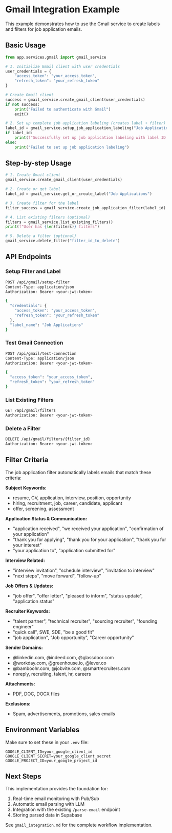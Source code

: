 # Gmail Integration Example

This example demonstrates how to use the Gmail service to create labels and filters for job application emails.

## Basic Usage

```python
from app.services.gmail import gmail_service

# 1. Initialize Gmail client with user credentials
user_credentials = {
    "access_token": "your_access_token",
    "refresh_token": "your_refresh_token"
}

# Create Gmail client
success = gmail_service.create_gmail_client(user_credentials)
if not success:
    print("Failed to authenticate with Gmail")
    exit()

# 2. Set up complete job application labeling (creates label + filter)
label_id = gmail_service.setup_job_application_labeling("Job Applications")
if label_id:
    print(f"Successfully set up job application labeling with label ID: {label_id}")
else:
    print("Failed to set up job application labeling")
```

## Step-by-step Usage

```python
# 1. Create Gmail client
gmail_service.create_gmail_client(user_credentials)

# 2. Create or get label
label_id = gmail_service.get_or_create_label("Job Applications")

# 3. Create filter for the label
filter_success = gmail_service.create_job_application_filter(label_id)

# 4. List existing filters (optional)
filters = gmail_service.list_existing_filters()
print(f"User has {len(filters)} filters")

# 5. Delete a filter (optional)
gmail_service.delete_filter("filter_id_to_delete")
```

## API Endpoints

### Setup Filter and Label

```bash
POST /api/gmail/setup-filter
Content-Type: application/json
Authorization: Bearer <your-jwt-token>

{
  "credentials": {
    "access_token": "your_access_token",
    "refresh_token": "your_refresh_token"
  },
  "label_name": "Job Applications"
}
```

### Test Gmail Connection

```bash
POST /api/gmail/test-connection
Content-Type: application/json
Authorization: Bearer <your-jwt-token>

{
  "access_token": "your_access_token",
  "refresh_token": "your_refresh_token"
}
```

### List Existing Filters

```bash
GET /api/gmail/filters
Authorization: Bearer <your-jwt-token>
```

### Delete a Filter

```bash
DELETE /api/gmail/filters/{filter_id}
Authorization: Bearer <your-jwt-token>
```

## Filter Criteria

The job application filter automatically labels emails that match these criteria:

**Subject Keywords:**

- resume, CV, application, interview, position, opportunity
- hiring, recruitment, job, career, candidate, applicant
- offer, screening, assessment

**Application Status & Communication:**

- "application received", "we received your application", "confirmation of your application"
- "thank you for applying", "thank you for your application", "thank you for your interest"
- "your application to", "application submitted for"

**Interview Related:**

- "interview invitation", "schedule interview", "invitation to interview"
- "next steps", "move forward", "follow-up"

**Job Offers & Updates:**

- "job offer", "offer letter", "pleased to inform", "status update", "application status"

**Recruiter Keywords:**

- "talent partner", "technical recruiter", "sourcing recruiter", "founding engineer"
- "quick call", SWE, SDE, "be a good fit"
- "job application", "Job opportunity", "Career opportunity"

**Sender Domains:**

- @linkedin.com, @indeed.com, @glassdoor.com
- @workday.com, @greenhouse.io, @lever.co
- @bamboohr.com, @jobvite.com, @smartrecruiters.com
- noreply, recruiting, talent, hr, careers

**Attachments:**

- PDF, DOC, DOCX files

**Exclusions:**

- Spam, advertisements, promotions, sales emails

## Environment Variables

Make sure to set these in your `.env` file:

```
GOOGLE_CLIENT_ID=your_google_client_id
GOOGLE_CLIENT_SECRET=your_google_client_secret
GOOGLE_PROJECT_ID=your_google_project_id
```

## Next Steps

This implementation provides the foundation for:

1. Real-time email monitoring with Pub/Sub
2. Automatic email parsing with LLM
3. Integration with the existing `/parse-email` endpoint
4. Storing parsed data in Supabase

See `gmail_integration.md` for the complete workflow implementation.
